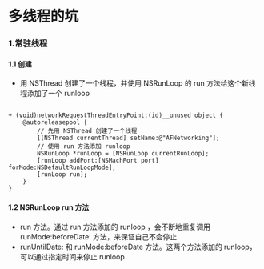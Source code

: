 # 多线程的坑

### 1.常驻线程

#### 1.1 创建

* 用 NSThread 创建了一个线程，并使用 NSRunLoop 的 run 方法给这个新线程添加了一个 runloop

```

+ (void)networkRequestThreadEntryPoint:(id)__unused object {
    @autoreleasepool {
        // 先用 NSThread 创建了一个线程
        [[NSThread currentThread] setName:@"AFNetworking"];
        // 使用 run 方法添加 runloop
        NSRunLoop *runLoop = [NSRunLoop currentRunLoop];
        [runLoop addPort:[NSMachPort port] forMode:NSDefaultRunLoopMode];
        [runLoop run];
    }
}

```

#### 1.2 NSRunLoop run 方法

* run 方法。通过 run 方法添加的 runloop ，会不断地重复调用 runMode:beforeDate: 方法，来保证自己不会停止
* runUntilDate: 和 runMode:beforeDate 方法。这两个方法添加的 runloop，可以通过指定时间来停止 runloop
